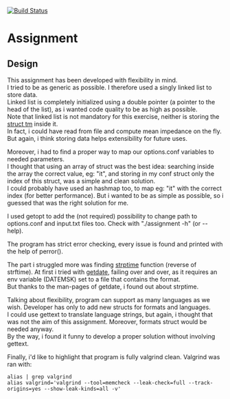 [![Build Status](https://travis-ci.org/FedeDP/assignment.svg?branch=master)](https://travis-ci.org/FedeDP/assignment)

# Assignment

## Design
This assignment has been developed with flexibility in mind.  
I tried to be as generic as possible. I therefore used a singly linked list to store data.  
Linked list is completely initialized using a double pointer (a pointer to the head of the list), as i wanted code quality to be as high as possible.  
Note that linked list is not mandatory for this exercise, neither is storing the [struct tm](https://github.com/FedeDP/assignment/blob/master/assignment.c#L25) inside it.  
In fact, i could have read from file and compute mean impedance on the fly. But again, i think storing data helps extensibility for future uses.  

Moreover, i had to find a proper way to map our options.conf variables to needed parameters.  
I thought that using an array of struct was the best idea: searching inside the array the correct value, eg: "it", and storing in my conf struct only the index of this struct, was a simple and clean solution.  
I could probably have used an hashmap too, to map eg: "it" with the correct index (for better performance). But i wanted to be as simple as possible, so i guessed that was the right solution for me.  

I used getopt to add the (not required) possibility to change path to options.conf and input.txt files too. Check with "./assignment -h" (or --help).  

The program has strict error checking, every issue is found and printed with the help of perror().

The part i struggled more was finding [strptime](http://man7.org/linux/man-pages/man3/strptime.3.html) function (reverse of strftime). At first i tried with [getdate](http://man7.org/linux/man-pages/man3/getdate.3.html), failing over and over, as it requires an env variable (DATEMSK) set to a file that contains the format.  
But thanks to the man-pages of getdate, i found out about strptime.  

Talking about flexibility, program can support as many languages as we wish. Developer has only to add new structs for formats and languages.  
I could use gettext to translate language strings, but again, i thought that was not the aim of this assignment. Moreover, formats struct would be needed anyway.  
By the way, i found it funny to develop a proper solution without involving gettext.  

Finally, i'd like to highlight that program is fully valgrind clean. Valgrind was ran with:  
```
alias | grep valgrind
alias valgrind='valgrind --tool=memcheck --leak-check=full --track-origins=yes --show-leak-kinds=all -v'
```
